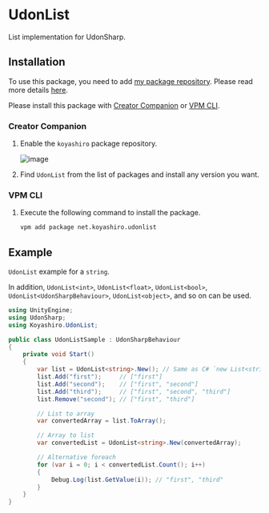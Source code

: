 # UdonList

List implementation for UdonSharp.

## Installation

To use this package, you need to add [my package repository](https://github.com/koyashiro/vpm-repos).
Please read more details [here](https://github.com/koyashiro/vpm-repos#installation).

Please install this package with [Creator Companion](https://vcc.docs.vrchat.com/) or [VPM CLI](https://vcc.docs.vrchat.com/vpm/cli/).

### Creator Companion

1. Enable the `koyashiro` package repository.

   ![image](https://user-images.githubusercontent.com/6698252/230629434-048cde39-a0ec-4c53-bfe2-46bde2e6a57a.png)

2. Find `UdonList` from the list of packages and install any version you want.

### VPM CLI

1. Execute the following command to install the package.

   ```sh
   vpm add package net.koyashiro.udonlist
   ```

## Example

`UdonList` example for a `string`.

In addition, `UdonList<int>`, `UdonList<float>`, `UdonList<bool>`,
`UdonList<UdonSharpBehaviour>`, `UdonList<object>`, and so on can be used.

```cs
using UnityEngine;
using UdonSharp;
using Koyashiro.UdonList;

public class UdonListSample : UdonSharpBehaviour
{
    private void Start()
    {
        var list = UdonList<string>.New(); // Same as C# `new List<string>();`
        list.Add("first");     // ["first"]
        list.Add("second");    // ["first", "second"]
        list.Add("third");     // ["first", "second", "third"]
        list.Remove("second"); // ["first", "third"]

        // List to array
        var convertedArray = list.ToArray();

        // Array to list
        var convertedList = UdonList<string>.New(convertedArray);

        // Alternative foreach
        for (var i = 0; i < convertedList.Count(); i++)
        {
            Debug.Log(list.GetValue(i)); // "first", "third"
        }
    }
}
```
